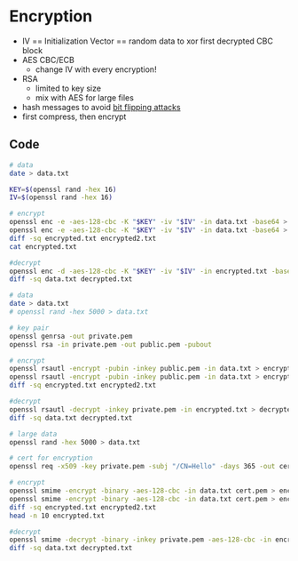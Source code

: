 # Encryption

* IV == Initialization Vector == random data to xor first decrypted CBC block
* AES CBC/ECB
    * change IV with every encryption!
* RSA
    * limited to key size
    * mix with AES for large files
* hash messages to avoid [bit flipping attacks](https://resources.infosecinstitute.com/topic/cbc-byte-flipping-attack-101-approach/)
* first compress, then encrypt

## Code

```bash
# data
date > data.txt

KEY=$(openssl rand -hex 16)
IV=$(openssl rand -hex 16)

# encrypt
openssl enc -e -aes-128-cbc -K "$KEY" -iv "$IV" -in data.txt -base64 > encrypted.txt
openssl enc -e -aes-128-cbc -K "$KEY" -iv "$IV" -in data.txt -base64 > encrypted2.txt
diff -sq encrypted.txt encrypted2.txt
cat encrypted.txt

#decrypt
openssl enc -d -aes-128-cbc -K "$KEY" -iv "$IV" -in encrypted.txt -base64 > decrypted.txt
diff -sq data.txt decrypted.txt
```

```bash
# data
date > data.txt
# openssl rand -hex 5000 > data.txt

# key pair
openssl genrsa -out private.pem
openssl rsa -in private.pem -out public.pem -pubout

# encrypt
openssl rsautl -encrypt -pubin -inkey public.pem -in data.txt > encrypted.txt
openssl rsautl -encrypt -pubin -inkey public.pem -in data.txt > encrypted2.txt
diff -sq encrypted.txt encrypted2.txt

#decrypt
openssl rsautl -decrypt -inkey private.pem -in encrypted.txt > decrypted.txt
diff -sq data.txt decrypted.txt
```

```bash
# large data
openssl rand -hex 5000 > data.txt

# cert for encryption
openssl req -x509 -key private.pem -subj "/CN=Hello" -days 365 -out cert.pem

# encrypt
openssl smime -encrypt -binary -aes-128-cbc -in data.txt cert.pem > encrypted.txt
openssl smime -encrypt -binary -aes-128-cbc -in data.txt cert.pem > encrypted.txt
diff -sq encrypted.txt encrypted2.txt
head -n 10 encrypted.txt

#decrypt
openssl smime -decrypt -binary -inkey private.pem -aes-128-cbc -in encrypted.txt > decrypted.txt
diff -sq data.txt decrypted.txt
```
